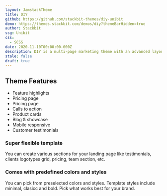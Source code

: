 ```yaml
---
layout: JamstackTheme
title: DIY
github: https://github.com/stackbit-themes/diy-unibit
demo: https://themes.stackbit.com/demos/diy?themeBarHidden=true
author: Stackbit
ssg: Unibit
css:
  - SCSS
date: 2020-11-10T00:00:00.000Z
description: DIY is a multi-page marketing theme with an advanced layout builder.
stale: false
draft: true
---
```


## Theme Features

- Feature highlights
- Pricing page
- Pricing page
- Calls to action
- Product cards
- Blog & showcase
- Mobile responsive
- Customer testimonials

### Super flexible template

You can create various sections for your landing page like testimonials, clients logotypes grid, pricing, team section, etc.

### Comes with predefined colors and styles

You can pick from preselected colors and styles. Template styles include minimal, clasicc and bold. Pick what works best for your brand.
